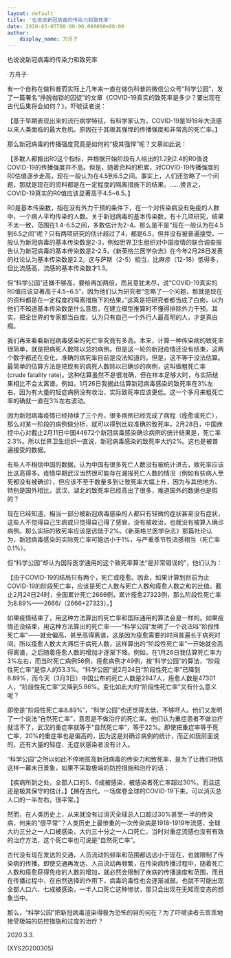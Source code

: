 ```yaml
---
layout: default
title: '也说说新冠病毒的传染力和致死率'
date: 2020-03-05T00:00:00.000000+08:00
author:
    display_name: 方舟子
---
```


也说说新冠病毒的传染力和致死率

·方舟子·

有一个自称在做科普而实际上几年来一直在做伪科普的微信公众号“科学公园”，发了一篇署名“挣脱枷锁的囚徒”的文章《COVID-19真实的致死率是多少？要出现在古代后果将会如何？》，吓唬读者说：

【基于早期表现出来的流行病学特征，有科学家认为，COVID-19是1918年大流感以来人类面临的最大危机。原因在于其极其强悍的传播强度和非常高的死亡率。】

那么新冠病毒的传播强度究竟是如何的“极其强悍”呢？文章如此说：

【多数人都搬出R0这个指标，并根据开始阶段有人给出的1.2到2.4的R0值说COVID-19的传播强度并不高。但是，随着资料的积累，对COVID-19传播强度的R0估值逐步走高，现在一般认为在4.5到6.5之间。事实上，人们还忽略了一个问题，那就是现在的资料都是在一定程度的隔离措施下的结果。……换言之，COVID-19真实的R0值应该显著高于4.5~6.5。】

R0是基本传染数，指在没有外力干预的条件下，在一个对传染病没有免疫的人群中，一个病人平均传染的人数。关于新冠病毒的基本传染数，有十几项研究，结果不太一致，范围在1.4-6.5之间，多数估计为2-4。那么是不是“现在一般认为在4.5到6.5之间”呢？只有两项研究的估计超过了4，都是6.5，但并没有被普遍接受。一般认为新冠病毒的基本传染数是2-3，例如世界卫生组织对中国疫情的联合调查报告认为新冠病毒的基本传染数是2-2.5，《新英格兰医学杂志》在今年2月28日发表的社论认为基本传染数是2.2。这与萨斯（2-5）相当，比麻疹（12-18）低得多，但比流感高，流感的基本传染数才1.3。

但“科学公园”还嫌不够高，要给再加两倍，而且意犹未尽，说“COVID-19真实的R0值应该显著高于4.5~6.5”，因为他们认为研究者“忽略了一个问题，那就是现在的资料都是在一定程度的隔离措施下的结果。”这真是把研究者都当成了白痴，以为他们不知道基本传染数是什么意思，在建立模型推算时不懂得排除外力干预。其实，把全世界的专家都当白痴，认为只有自己一个外行人最高明的人，才是真白痴。

我们再来看看新冠病毒感染的死亡率究竟有多高。本来，计算一种传染病的致死率很简单，就是把病死人数除以总的病例。但是这一轮的新冠疫情还没有结束，这两个数字都还在变化，准确的病死率目前是没法知道的。但是，这不等于没法估算。最简单的估算方法是把现有的病死人数除以已确诊的病例，这叫做粗死亡率(crude fatality rate)。这种估算虽然不是很准确，但在样本足够大时，与实际结果相比不会太离谱。例如，1月26日我据此估算新冠病毒感染的致死率在3%左右，因为有大量的轻症病例没有收治，实际致死率应该更低。这一个多月来粗死亡率的确就一直在3%左右波动。

因为新冠病毒疫情已经持续了三个月，很多病例已经完成了病程（痊愈或死亡），那么对某一阶段的病例做分析，就可以得到比较准确的致死率。2月28日，中国疾控中心对截止2月11日中国44672个新冠病毒感染确诊病例的统计结果是，死亡率2.3%。所以世界卫生组织一直说，新冠病毒感染的致死率大约2%。这也是被普遍接受的数据。

有些人不相信中国的数据，认为中国有很多死亡人数没有被统计进去，致死率应该比这高得多。疫情早期武汉当然很可能存在漏报死亡人数的情况（例如有些病人至死都没有被确诊），但应该不至于数量多到让致死率大幅上升，因为与其他地方、特别是国外相比，武汉、湖北的致死率已经高出了很多，难道国外的数据也是假的？

现在已经知道，相当一部分被新冠病毒感染的人都只有轻微的症状甚至没有症状，这些人不觉得自己生病或只觉得自己得了感冒，没有被收治，也就没有被算入确诊病例。那么实际的致死率应该是远低于2%。《新英格兰医学杂志》那篇社论认为，新冠病毒感染的实际死亡率可能远小于1%，与严重季节性流感相当（死亡率0.1%）。

但“科学公园”却认为国际医学通用的这个致死率算法“是非常错误的”，他们认为：

【由于COVID-19的结局只有两个，死亡或痊愈。因此，如果计算到目前为止COVID-19的阶段死亡率，应该是死亡人数与死亡人数和痊愈人数之和的比值。截止2月24日24时，全国累计死亡2666例，累计痊愈27323例，那么阶段性死亡率为8.89%——2666/（2666+27323）。】

如果疫情结束了，用这种方法算出的死亡率和国际通用的算法会是一样的。如果疫情还没结束，用这种方法算出的死亡率——“科学公园”发明了一个说法叫“阶段性死亡率”——就会偏高，甚至高得离谱，这是因为痊愈需要的时间普遍长于病死时间，所以痊愈人数大大滞后于病死人数，这样算出的“阶段性死亡率”一开始就会高得离谱，之后随着痊愈人数的增加才逐渐下降。例如，在1月26日我估算死亡率为3%左右，而当时死亡病例56例，痊愈病例才49例，按“科学公园”的算法，“阶段性死亡率”是惊人的53.3%。“科学公园”说2月24日“阶段性死亡率”已降到8.89%，而今天（3月3日）中国公布的死亡人数是2947人，痊愈人数是47301人，“阶段性死亡率”又降到5.86%。变化如此大的“阶段性死亡率”又有什么意义呢？

即使是“阶段性死亡率8.89%”，“科学公园”也还觉得太低，不够吓人。他们又发明了一个说法“自然死亡率”，意思是不做治疗的死亡率。他们认为重症患者不做治疗就活不了，武汉的重症率就等于“自然死亡率”，等于22%。即使把重症率等于死亡率，20%的重症率也是偏高的，因为这是对确诊病例的统计，而正如我前面说的，还有大量的轻症、无症状感染者没有计入。

“科学公园”之所以如此不停地拔高新冠病毒的传染力和致死率，是为了让我们相信这样一幕末日景象，如果不采取极端的防控措施和治疗的话：

【疾病所到之处，全部人口的5、6成被感染，被感染者死亡率超过30%。而且这还是极其保守的估计。】【搁在古代，一场席卷全球的COVID-19下来，可以消灭总人口的一半左右，很平常。】

然而，在人类历史上，从来就没有过消灭全球总人口超过30%甚至一半的传染病，何来的“很平常”？人类历史上最惨重的一次传染病是1918-1919年流感，全球大约三分之一人口被感染，大约三十分之一人口死亡。当时对重症流感也没有有效的治疗方法，这个死亡率也可说是“自然死亡率”。

古代没有现在发达的交通，人员流动的频率和范围都远远小于现在，也就限制了传染病的传播。即使交通再发达、人员流动再频繁，在传染病传播过程中，随着死亡人数和痊愈获得免疫的人数的增加，就必然会限制了疾病的传播速度和范围，而且在传播过程中，在自然选择的作用下，病毒的毒性也会逐渐减弱。也就不可能出现全部人口六、七成被感染，一半人口死亡这种惨状，那只会出现在无知而变态的想象当中。

那么，“科学公园”把新冠病毒渲染得极为恐怖的目的何在？为了吓唬读者去乖乖地接受极端的防控措施和过度的治疗？

2020.3.3.

(XYS20200305)

